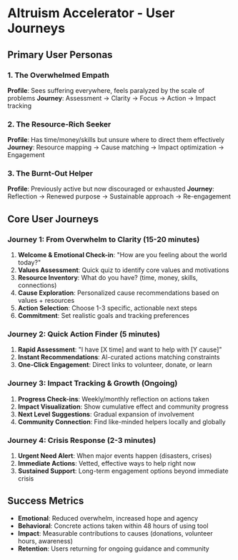 # Altruism Accelerator - User Journeys

## Primary User Personas

### 1. The Overwhelmed Empath
**Profile**: Sees suffering everywhere, feels paralyzed by the scale of problems
**Journey**: Assessment → Clarity → Focus → Action → Impact tracking

### 2. The Resource-Rich Seeker
**Profile**: Has time/money/skills but unsure where to direct them effectively
**Journey**: Resource mapping → Cause matching → Impact optimization → Engagement

### 3. The Burnt-Out Helper
**Profile**: Previously active but now discouraged or exhausted
**Journey**: Reflection → Renewed purpose → Sustainable approach → Re-engagement

## Core User Journeys

### Journey 1: From Overwhelm to Clarity (15-20 minutes)
1. **Welcome & Emotional Check-in**: "How are you feeling about the world today?"
2. **Values Assessment**: Quick quiz to identify core values and motivations
3. **Resource Inventory**: What do you have? (time, money, skills, connections)
4. **Cause Exploration**: Personalized cause recommendations based on values + resources
5. **Action Selection**: Choose 1-3 specific, actionable next steps
6. **Commitment**: Set realistic goals and tracking preferences

### Journey 2: Quick Action Finder (5 minutes)
1. **Rapid Assessment**: "I have [X time] and want to help with [Y cause]"
2. **Instant Recommendations**: AI-curated actions matching constraints
3. **One-Click Engagement**: Direct links to volunteer, donate, or learn

### Journey 3: Impact Tracking & Growth (Ongoing)
1. **Progress Check-ins**: Weekly/monthly reflection on actions taken
2. **Impact Visualization**: Show cumulative effect and community progress
3. **Next Level Suggestions**: Gradual expansion of involvement
4. **Community Connection**: Find like-minded helpers locally and globally

### Journey 4: Crisis Response (2-3 minutes)
1. **Urgent Need Alert**: When major events happen (disasters, crises)
2. **Immediate Actions**: Vetted, effective ways to help right now
3. **Sustained Support**: Long-term engagement options beyond immediate crisis

## Success Metrics
- **Emotional**: Reduced overwhelm, increased hope and agency
- **Behavioral**: Concrete actions taken within 48 hours of using tool
- **Impact**: Measurable contributions to causes (donations, volunteer hours, awareness)
- **Retention**: Users returning for ongoing guidance and community 
